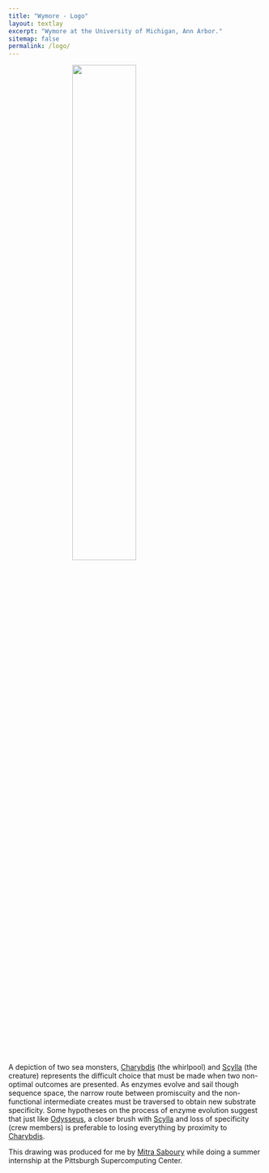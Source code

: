 ```yaml
---
title: "Wymore - Logo"
layout: textlay
excerpt: "Wymore at the University of Michigan, Ann Arbor."
sitemap: false
permalink: /logo/
---
```


<img src="{{ site.url }}{{ site.baseurl }}/images/logo.jpg" width="50%" style="margin-left:25%"/>

A depiction of two sea monsters, [Charybdis](https://en.wikipedia.org/wiki/Charybdis) (the whirlpool) and [Scylla](https://en.wikipedia.org/wiki/Scylla) (the creature) represents the difficult choice that must be made when two non-optimal outcomes are presented.  As enzymes evolve and sail though sequence space, the narrow route between promiscuity and the non-functional intermediate creates must be traversed to obtain new substrate specificity.  Some hypotheses on the process of enzyme evolution suggest that just like [Odysseus](https://en.wikipedia.org/wiki/Odysseus), a closer brush with [Scylla](https://en.wikipedia.org/wiki/Scylla) and loss of specificity (crew members) is preferable to losing everything by proximity to [Charybdis](https://en.wikipedia.org/wiki/Charybdis).



This drawing was produced for me by [Mitra Saboury](https://www.mitrasaboury.com/) while doing a summer internship at the Pittsburgh Supercomputing Center.
